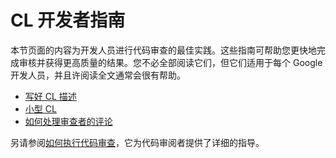 # CL 开发者指南

本节页面的内容为开发人员进行代码审查的最佳实践。这些指南可帮助您更快地完成审核并获得更高质量的结果。您不必全部阅读它们，但它们适用于每个 Google 开发人员，并且许阅读全文通常会很有帮助。

-   [写好 CL 描述](cl-descriptions.md)
-   [小型 CL](small-cls.md)
-   [如何处理审查者的评论](handling-comments.md)

另请参阅[如何执行代码审查](../reviewer/)，它为代码审阅者提供了详细的指导。

